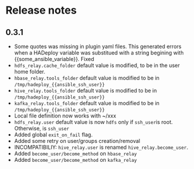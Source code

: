 # Release notes

## 0.3.1

- Some quotes was missing in plugin yaml files. This generated errors when a HADeploy variable was substitued with a string begining with {{some_ansible_variable}}. Fixed
- `hdfs_relay.cache_folder` default value is modified, to be in the user home folder.
- `hbase_relay.tools_folder` default value is modified to be in `/tmp/hadeploy_{{ansible_ssh_user}}`
- `hive_relay.tools_folder` default value is modified to be in `/tmp/hadeploy_{{ansible_ssh_user}}`
- `kafka_relay.tools_folder` default value is modified to be in `/tmp/hadeploy_{{ansible_ssh_user}}`
- Local file definition now works with ~/xxx
- `hdfs_relay.user` default value is now `hdfs` only if `ssh_user`is root. Otherwise, is `ssh_user`
- Added global `exit_on_fail` flag.
- Added some retry on user/groups creation/removal
- INCOMPATIBILIY: `hive_relay.user` is renamed `hive_relay.become_user`.
- Added `become_user/become_method` on `hbase_relay`
- Added `become_user/become_method` on `kafka_relay`



